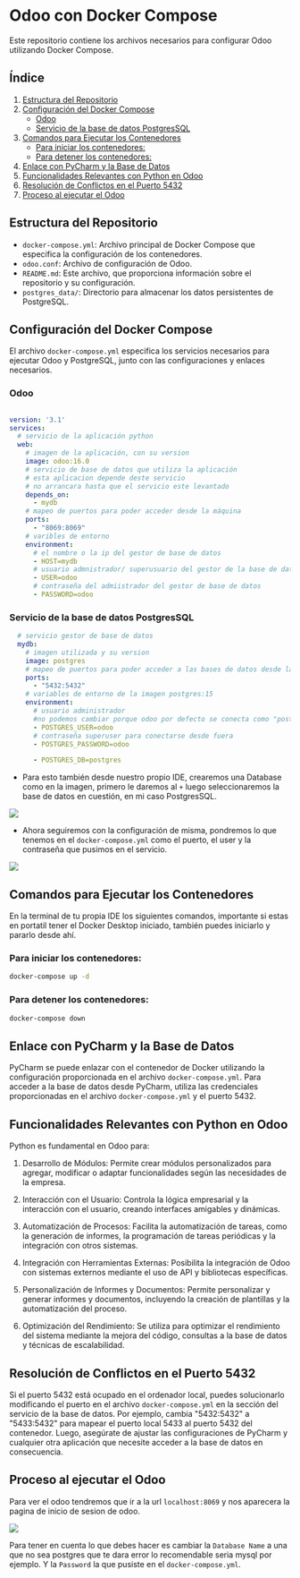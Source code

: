 # Odoo con Docker Compose

Este repositorio contiene los archivos necesarios para configurar Odoo utilizando Docker Compose.


## Índice

1. [Estructura del Repositorio](#estructura-del-repositorio)
2. [Configuración del Docker Compose](#configuración-del-docker-compose)
    - [Odoo](#odoo)
    - [Servicio de la base de datos PostgresSQL](#servicio-de-la-base-de-datos-postgressql)
3. [Comandos para Ejecutar los Contenedores](#comandos-para-ejecutar-los-contenedores)
    - [Para iniciar los contenedores:](#para-iniciar-los-contenedores)
    - [Para detener los contenedores:](#para-detener-los-contenedores)
4. [Enlace con PyCharm y la Base de Datos](#enlace-con-pycharm-y-la-base-de-datos)
5. [Funcionalidades Relevantes con Python en Odoo](#funcionalidades-relevantes-con-python-en-odoo)
6. [Resolución de Conflictos en el Puerto 5432](#resolución-de-conflictos-en-el-puerto-5432)
7. [Proceso al ejecutar el Odoo](#proceso-al-ejecutar-el-odoo)

## Estructura del Repositorio

- `docker-compose.yml`: Archivo principal de Docker Compose que especifica la configuración de los contenedores.
- `odoo.conf`: Archivo de configuración de Odoo.
- `README.md`: Este archivo, que proporciona información sobre el repositorio y su configuración.
- `postgres_data/`: Directorio para almacenar los datos persistentes de PostgreSQL.

## Configuración del Docker Compose

El archivo `docker-compose.yml` especifica los servicios necesarios para ejecutar Odoo y PostgreSQL, junto con las 
configuraciones y enlaces necesarios.

### Odoo
```yaml

version: '3.1'
services:
  # servicio de la aplicación python
  web:
    # imagen de la aplicación, con su version
    image: odoo:16.0
    # servicio de base de datos que utiliza la aplicación
    # esta aplicacion depende deste servicio
    # no arrancara hasta que el servicio este levantado
    depends_on:
      - mydb
    # mapeo de puertos para poder acceder desde la máquina
    ports:
      - "8069:8069"
    # varibles de entorno
    environment:
      # el nombre o la ip del gestor de base de datos
      - HOST=mydb
      # usuario admnistrador/ superusuario del gestor de la base de datos
      - USER=odoo
      # contraseña del admiistrador del gestor de base de datos
      - PASSWORD=odoo
```
### Servicio de la base de datos PostgresSQL
```yaml
  # servicio gestor de base de datos
  mydb:
    # imagen utilizada y su version
    image: postgres
    # mapeo de puertos para poder acceder a las bases de datos desde la IDE
    ports:
      - "5432:5432"
    # variables de entorno de la imagen postgres:15
    environment:
      # usuario administrador
      #no podemos cambiar porque odoo por defecto se conecta como "postgres
      - POSTGRES_USER=odoo
      # contraseña superuser para conectarse desde fuera
      - POSTGRES_PASSWORD=odoo

      - POSTGRES_DB=postgres

```
- Para esto también desde nuestro propio IDE, crearemos una Database como en la imagen, primero le daremos al `+` luego 
seleccionaremos la base de datos en cuestión, en mi caso PostgresSQL.

![](imagenes/Cap_BD_PostgresOdoo.png)

- Ahora seguiremos con la configuración de misma, pondremos lo que tenemos en el `docker-compose.yml` como el puerto, 
el user y la contraseña que pusimos en el servicio.

![](imagenes/BD_Conf_Odoo.png)


## Comandos para Ejecutar los Contenedores
En la terminal de tu propia IDE los siguientes comandos, importante si estas en portatil tener el Docker 
Desktop iniciado, también puedes iniciarlo y pararlo desde ahí.
### Para iniciar los contenedores:
```bash
docker-compose up -d
``` 
### Para detener los contenedores:
```bash
docker-compose down
```
## Enlace con PyCharm y la Base de Datos
PyCharm se puede enlazar con el contenedor de Docker utilizando la configuración proporcionada en el archivo
`docker-compose.yml`. Para acceder a la base de datos desde PyCharm, utiliza las credenciales proporcionadas en el archivo
`docker-compose.yml` y el puerto 5432.


## Funcionalidades Relevantes con Python en Odoo
Python es fundamental en Odoo para:

1. Desarrollo de Módulos: Permite crear módulos personalizados para agregar, modificar o adaptar funcionalidades según 
las necesidades de la empresa.

2. Interacción con el Usuario: Controla la lógica empresarial y la interacción con el usuario, creando interfaces 
amigables y dinámicas.

3. Automatización de Procesos: Facilita la automatización de tareas, como la generación de informes, la programación de 
tareas periódicas y la integración con otros sistemas.

4. Integración con Herramientas Externas: Posibilita la integración de Odoo con sistemas externos mediante el uso de 
API y bibliotecas específicas.

5. Personalización de Informes y Documentos: Permite personalizar y generar informes y documentos, incluyendo la 
creación de plantillas y la automatización del proceso.

6. Optimización del Rendimiento: Se utiliza para optimizar el rendimiento del sistema mediante la mejora del código,
consultas a la base de datos y técnicas de escalabilidad.

## Resolución de Conflictos en el Puerto 5432
Si el puerto 5432 está ocupado en el ordenador local, puedes solucionarlo modificando el puerto en el archivo
`docker-compose.yml` en la sección del servicio de la base de datos. Por ejemplo, cambia "5432:5432" a "5433:5432" para 
mapear el puerto local 5433 al puerto 5432 del contenedor. Luego, asegúrate de ajustar las configuraciones de PyCharm y 
cualquier otra aplicación que necesite acceder a la base de datos en consecuencia.

## Proceso al ejecutar el Odoo
Para ver el odoo tendremos que ir a la url `localhost:8069` y nos aparecera la pagina de inicio de sesion de odoo.

![](imagenes/Cap_inicio_Odoo.png)

Para tener en cuenta lo que debes hacer es cambiar la `Database Name` a una que no sea postgres que te dara error lo
recomendable seria mysql por ejemplo. Y la `Password` la que pusiste en el `docker-compose.yml`.